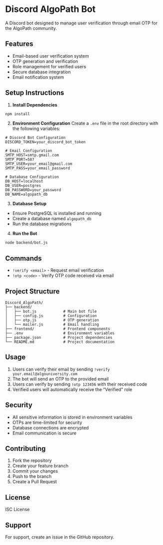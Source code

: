 # Discord AlgoPath Bot

A Discord bot designed to manage user verification through email OTP for the AlgoPath community.

## Features

- Email-based user verification system
- OTP generation and verification
- Role management for verified users
- Secure database integration
- Email notification system

## Setup Instructions

1. **Install Dependencies**
```bash
npm install
```

2. **Environment Configuration**
Create a `.env` file in the root directory with the following variables:

```
# Discord Bot Configuration
DISCORD_TOKEN=your_discord_bot_token

# Email Configuration
SMTP_HOST=smtp.gmail.com
SMTP_PORT=587
SMTP_USER=your_email@gmail.com
SMTP_PASS=your_email_password

# Database Configuration
DB_HOST=localhost
DB_USER=postgres
DB_PASSWORD=your_password
DB_NAME=algopath_db
```

3. **Database Setup**
- Ensure PostgreSQL is installed and running
- Create a database named `algopath_db`
- Run the database migrations

4. **Run the Bot**
```bash
node backend/bot.js
```

## Commands

- `!verify <email>` - Request email verification
- `!otp <code>` - Verify OTP code received via email

## Project Structure

```
Discord_AlgoPath/
├── backend/
│   ├── bot.js            # Main bot file
│   ├── config.js         # Configuration
│   ├── otp.js            # OTP generation
│   └── mailer.js         # Email handling
├── frontend/             # Frontend components
├── .env                  # Environment variables
├── package.json          # Project dependencies
└── README.md             # Project documentation
```

## Usage

1. Users can verify their email by sending `!verify your.email@algouniversity.com`
2. The bot will send an OTP to the provided email
3. Users can verify by sending `!otp 123456` with their received code
4. Verified users will automatically receive the "Verified" role

## Security

- All sensitive information is stored in environment variables
- OTPs are time-limited for security
- Database connections are encrypted
- Email communication is secure

## Contributing

1. Fork the repository
2. Create your feature branch
3. Commit your changes
4. Push to the branch
5. Create a Pull Request

## License

ISC License

## Support

For support, create an issue in the GitHub repository.